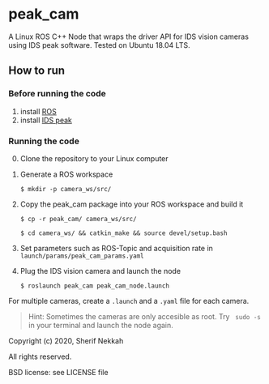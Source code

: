 # peak_cam

A Linux ROS C++ Node that wraps the driver API for IDS vision cameras using IDS peak software. Tested on Ubuntu 18.04 LTS.

## How to run

### Before running the code

1. install [ROS](http://wiki.ros.org/ROS/Installation)
2. install [IDS peak](https://de.ids-imaging.com/download-vision-lin64.html)

### Running the code

0. Clone the repository to your Linux computer

1. Generate a ROS workspace

    `$ mkdir -p camera_ws/src/` 

1. Copy the peak_cam package into your ROS workspace and build it
    
    `$ cp -r peak_cam/ camera_ws/src/`
    
    `$ cd camera_ws/ && catkin_make && source devel/setup.bash`

2. Set parameters such as ROS-Topic and acquisition rate in `launch/params/peak_cam_params.yaml`

3. Plug the IDS vision camera and launch the node 

    `$ roslaunch peak_cam peak_cam_node.launch`

For multiple cameras, create a `.launch` and a `.yaml` file for each camera.

> Hint: Sometimes the cameras are only accesible as root. Try ` sudo -s` in your terminal and launch the node again.


Copyright (c) 2020, Sherif Nekkah

All rights reserved.

BSD license: see LICENSE file
